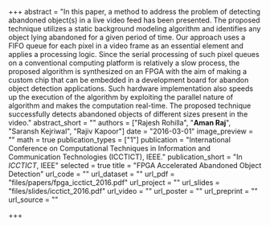 +++
abstract = "In this paper, a method to address the problem of detecting abandoned object(s) in a live video feed has been presented. The proposed technique utilizes a static background modeling algorithm and identifies any object lying abandoned for a given period of time. Our approach uses a FIFO queue for each pixel in a video frame as an essential element and applies a processing logic. Since the serial processing of such pixel queues on a conventional computing platform is relatively a slow process, the proposed algorithm is synthesized on an FPGA with the aim of making a custom chip that can be embedded in a development board for abandon object detection applications. Such hardware implementation also speeds up the execution of the algorithm by exploiting the parallel nature of algorithm and makes the computation real-time. The proposed technique successfully detects abandoned objects of different sizes present in the video."
abstract_short = ""
authors = ["Rajesh Rohilla", "**Aman Raj**", "Saransh Kejriwal", "Rajiv Kapoor"]
date = "2016-03-01"
image_preview = ""
math = true
publication_types = ["1"]
publication = "International Conference on Computational Techniques in Information and Communication Technologies (ICCTICT), IEEE."
publication_short = "In *ICCTICT*, IEEE"
selected = true
title = "FPGA Accelerated Abandoned Object Detection"
url_code = ""
url_dataset = ""
url_pdf = "files/papers/fpga_icctict_2016.pdf"
url_project = ""
url_slides = "files/slides/icctict_2016.pdf"
url_video = ""
url_poster = ""
url_preprint = ""
url_source = ""

+++

